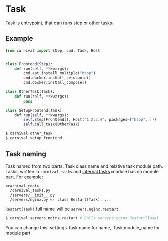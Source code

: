 # Task
Task is entrypoint, that can runs step or other tasks.


## Example
```python
from carnival import Step, cmd, Task, Host


class Frontend(Step):
    def run(self, **kwargs):
        cmd.apt.install_multiple("htop")
        cmd.docker.install_ce_ubuntu()
        cmd.docker.install_compose()

class OtherTask(Task):
    def run(self, **kwargs):
        pass

class SetupFrontend(Task):
    def run(self, **kwargs):
        self.step(Frontend(), Host("1.2.3.4", packages=["htop", ]))
        self.call_task(OtherTask)
```

```bash
$ carnival other_task
$ carnival setup_frontend
```


## Task naming
Task named from two parts. Task class name and relative task module path.  
Tasks, written in `carnival_tasks` and [internal tasks](../carnival/internal_tasks.py) module has no module part.
For example:
```
<carnival root>
  /carnival_tasks.py
  /servers/__init__.py
  /servers/nginx.py <- class Restart(Task): ...
```
`Restart(Task)` full name will be `servers.nginx.restart`.
```bash
$ carnival servers.nginx.restart # Calls servers.nginx.Restart(Task)
```  

You can change this, settings Task.name for name, Task.module_name for module part.
